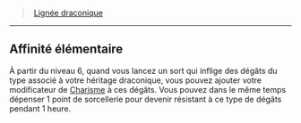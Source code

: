 ﻿---
!Generic
Id: sorcerer_draconic_hd.md#affinité-élémentaire
ParentLink: sorcerer_draconic_hd.md#lignée-draconique
Name: Affinité élémentaire
ParentName: Lignée draconique
NameLevel: 2
Attributes: {}
---
> [Lignée draconique](hd_sorcerer_draconic.md)

---

## Affinité élémentaire

À partir du niveau 6, quand vous lancez un sort qui inflige des dégâts du type associé à votre héritage draconique, vous pouvez ajouter votre modificateur de [Charisme](hd_abilities_charisma.md) à ces dégâts. Vous pouvez dans le même temps dépenser 1 point de sorcellerie pour devenir résistant à ce type de dégâts pendant 1 heure.

